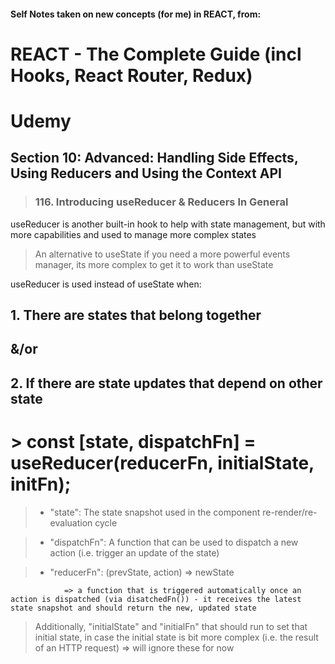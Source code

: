 #### Self Notes taken on new concepts (for me) in REACT, from:

# REACT - The Complete Guide (incl Hooks, React Router, Redux)

# Udemy

## Section 10: Advanced: Handling Side Effects, Using Reducers and Using the Context API

> ### 116. Introducing useReducer & Reducers In General

useReducer is another built-in hook to help with state management, but with more capabilities and used to manage more complex states

> An alternative to useState if you need a more powerful events manager, its more complex to get it to work than useState

useReducer is used instead of useState when:

## 1. There are states that belong together

## &/or

## 2. If there are state updates that depend on other state

# > const [state, dispatchFn] = useReducer(reducerFn, initialState, initFn);

> - "state": The state snapshot used in the component re-render/re-evaluation cycle

> - "dispatchFn": A function that can be used to dispatch a new action (i.e. trigger an update of the state)

> - "reducerFn": (prevState, action) => newState

                => a function that is triggered automatically once an action is dispatched (via disatchedFn()) - it receives the latest state snapshot and should return the new, updated state

> Additionally, "initialState" and "initialFn" that should run to set that initial state, in case the initial state is bit more complex (i.e. the result of an HTTP request) => will ignore these for now
